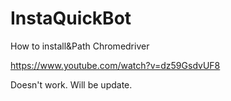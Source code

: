 # InstaQuickBot

How to install&Path Chromedriver

https://www.youtube.com/watch?v=dz59GsdvUF8

Doesn't work. Will be update.
